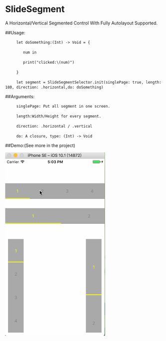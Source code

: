 # SlideSegment
A Horizontal/Vertical Segmented Control With Fully Autolayout Supported.

##Usage:

         let doSomething:(Int) -> Void = {

            num in

            print("clicked:\(num)")

         }

         let segment = SlideSegmentSelector.init(singlePage: true, length: 180, direction: .horizontal,do: doSomething)

##Arguments:

         singlePage: Put all segment in one screen.

         length:Width/Height for every segment.

         direction: .horizontal / .vertical

         do: A closure, type: (Int) -> Void

##Demo:(See more in the project)

![image](demo.gif)